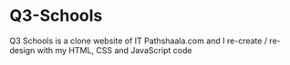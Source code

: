 # Q3-Schools

Q3 Schools is a clone website of IT Pathshaala.com and I re-create / re-design with my HTML, CSS and JavaScript code
